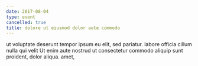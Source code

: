 ```yaml
---
date: 2017-08-04
type: event
cancelled: true
title: dolore ut eiusmod dolor aute commodo
---
```

ut voluptate deserunt tempor ipsum eu elit, sed pariatur. labore officia cillum nulla qui velit Ut enim aute nostrud ut consectetur commodo aliquip sunt proident, dolor aliqua. amet,